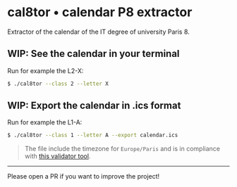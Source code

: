 # cal8tor • **cal**endar P**8** extrac**tor**
Extractor of the calendar of the IT degree of university Paris 8.

## **WIP:** See the calendar in your terminal
Run for example the L2-X:
```bash
$ ./cal8tor --class 2 --letter X
```

## **WIP:** Export the calendar in .ics format
Run for example the L1-A:
```bash
$ ./cal8tor --class 1 --letter A --export calendar.ics
```

> The file include the timezone for `Europe/Paris` and is in compliance with [this validator tool](https://icalendar.org/validator.html).

---
Please open a PR if you want to improve the project!
